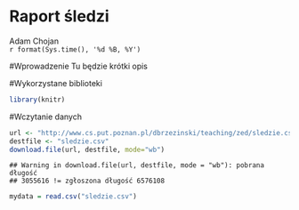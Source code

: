 # Raport śledzi
Adam Chojan  
`r format(Sys.time(), '%d %B, %Y')`  




#Wprowadzenie
Tu będzie krótki opis


#Wykorzystane biblioteki

```r
library(knitr)
```

#Wczytanie danych

```r
url <- "http://www.cs.put.poznan.pl/dbrzezinski/teaching/zed/sledzie.csv"
destfile <- "sledzie.csv"
download.file(url, destfile, mode="wb")
```

```
## Warning in download.file(url, destfile, mode = "wb"): pobrana długość
## 3055616 != zgłoszona długość 6576108
```


```r
mydata = read.csv("sledzie.csv")
```
